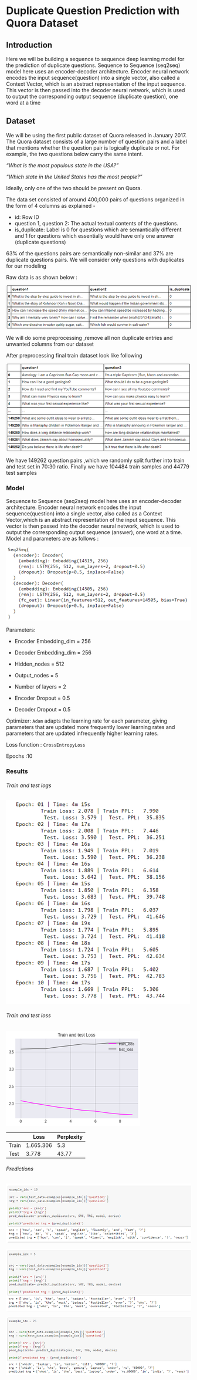 # Duplicate Question Prediction with Quora Dataset 



## Introduction

Here we will be building a sequence to sequence deep learning model for the prediction of duplicate questions. Sequence to Sequence (seq2seq) model here uses an encoder-decoder architecture. Encoder neural network encodes the input sequence(question) into a single vector, also called a Context Vector, which is an abstract representation of the input sequence. This vector is then passed into the decoder neural network, which is used to output the corresponding output sequence (duplicate question), one word at a time

## Dataset

We will be using the first public dataset of Quora released in January 2017. The Quora dataset consists of a large number of question pairs and a label that mentions whether the question pair is logically duplicate or not. For example, the two questions below carry the same intent.

*“What is the most populous state in the USA?”*

*“Which state in the United States has the most people?”*

Ideally, only one of the two should be present on Quora.

The data set consisted of around 400,000 pairs of questions organized in the form of 4 columns as explained -

- id: Row ID
- question 1, question 2: The actual textual contents of the questions.
- is_duplicate: Label is 0 for questions which are semantically different and 1 for questions which essentially would have only one answer (duplicate questions)

63% of the questions pairs are semantically non-similar and 37% are duplicate questions pairs. We will consider only questions with duplicates for our modeling

Raw data is as shown below :

![raw_data](README.assets/raw.PNG)



We will do some preprocessing ,remove all non duplicate entries and unwanted columns from our dataset

After preprocessing final train dataset look like following

![](README.assets/final_dataset.PNG)

We have 149262 question pairs ,which we randomly split further into train and test set in 70:30 ratio. Finally we have 104484 train samples and 44779 test samples

### Model

Sequence to Sequence (seq2seq) model here uses an encoder-decoder architecture. Encoder neural network encodes the input sequence(question) into a single vector, also called as a Context Vector,which is an abstract representation of the input sequence. This vector is then passed into the decoder neural network, which is used to output the corresponding output sequence (answer), one word at a time. Model  and parameters are as follows :

![model](README.assets/model.PNG)

Parameters:

- Encoder Embedding_dim = 256

- Decoder Embedding_dim = 256

- Hidden_nodes = 512

- Output_nodes = 5

- Number of layers = 2

- Encoder Dropout = 0.5

- Decoder Dropout = 0.5

  

Optimizer:  `Adam` adapts the learning rate for each parameter, giving parameters that are updated more frequently lower learning rates and parameters that are updated infrequently higher learning rates.

Loss function : `CrossEntropyLoss`

Epochs :10

### Results

###### Train and test logs

![logs](README.assets/logs.PNG)

###### Train and test loss 

![](README.assets/loss.png)

|       | Loss      | Perplexity |
| ----- | --------- | ---------- |
| Train | 1.665.306 | 5.3        |
| Test  | 3.778     | 43.77      |

###### Predictions

![](README.assets/pred2.PNG)

![](README.assets/pred3.PNG)

![pred4](README.assets/pred4.PNG)

